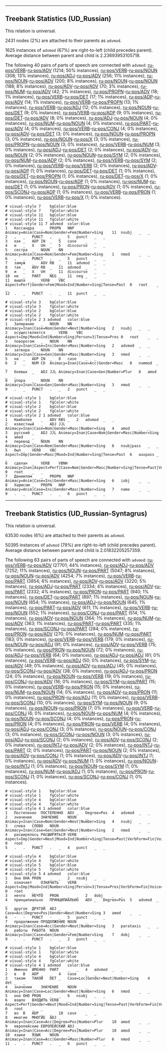 

--------------------------------------------------------------------------------

## Treebank Statistics (UD_Russian)

This relation is universal.

2431 nodes (2%) are attached to their parents as `advmod`.

1625 instances of `advmod` (67%) are right-to-left (child precedes parent).
Average distance between parent and child is 2.23693953105718.

The following 40 pairs of parts of speech are connected with `advmod`: [ru-pos/VERB]()-[ru-pos/ADV]() (1214; 50% instances), [ru-pos/VERB]()-[ru-pos/NOUN]() (308; 13% instances), [ru-pos/ADJ]()-[ru-pos/ADV]() (256; 11% instances), [ru-pos/NOUN]()-[ru-pos/ADV]() (200; 8% instances), [ru-pos/NOUN]()-[ru-pos/NOUN]() (188; 8% instances), [ru-pos/ADV]()-[ru-pos/ADV]() (70; 3% instances), [ru-pos/NUM]()-[ru-pos/ADV]() (42; 2% instances), [ru-pos/PROPN]()-[ru-pos/ADV]() (18; 1% instances), [ru-pos/VERB]()-[ru-pos/DET]() (17; 1% instances), [ru-pos/ADP]()-[ru-pos/ADV]() (14; 1% instances), [ru-pos/VERB]()-[ru-pos/PROPN]() (13; 1% instances), [ru-pos/VERB]()-[ru-pos/ADJ]() (12; 0% instances), [ru-pos/NOUN]()-[ru-pos/DET]() (9; 0% instances), [ru-pos/VERB]()-[ru-pos/ADP]() (9; 0% instances), [ru-pos/DET]()-[ru-pos/ADV]() (8; 0% instances), [ru-pos/ADJ]()-[ru-pos/NOUN]() (4; 0% instances), [ru-pos/NUM]()-[ru-pos/NOUN]() (4; 0% instances), [ru-pos/PART]()-[ru-pos/ADV]() (4; 0% instances), [ru-pos/VERB]()-[ru-pos/CONJ]() (4; 0% instances), [ru-pos/ADV]()-[ru-pos/DET]() (3; 0% instances), [ru-pos/NOUN]()-[ru-pos/PROPN]() (3; 0% instances), [ru-pos/NOUN]()-[ru-pos/X]() (3; 0% instances), [ru-pos/PROPN]()-[ru-pos/NOUN]() (3; 0% instances), [ru-pos/VERB]()-[ru-pos/NUM]() (3; 0% instances), [ru-pos/ADJ]()-[ru-pos/DET]() (2; 0% instances), [ru-pos/ADV]()-[ru-pos/NOUN]() (2; 0% instances), [ru-pos/NOUN]()-[ru-pos/SYM]() (2; 0% instances), [ru-pos/NUM]()-[ru-pos/ADP]() (2; 0% instances), [ru-pos/VERB]()-[ru-pos/SYM]() (2; 0% instances), [ru-pos/VERB]()-[ru-pos/VERB]() (2; 0% instances), [ru-pos/ADV]()-[ru-pos/ADP]() (1; 0% instances), [ru-pos/DET]()-[ru-pos/DET]() (1; 0% instances), [ru-pos/DET]()-[ru-pos/PROPN]() (1; 0% instances), [ru-pos/DET]()-[ru-pos/X]() (1; 0% instances), [ru-pos/NOUN]()-[ru-pos/ADP]() (1; 0% instances), [ru-pos/NUM]()-[ru-pos/DET]() (1; 0% instances), [ru-pos/PRON]()-[ru-pos/ADV]() (1; 0% instances), [ru-pos/SCONJ]()-[ru-pos/ADP]() (1; 0% instances), [ru-pos/VERB]()-[ru-pos/PRON]() (1; 0% instances), [ru-pos/VERB]()-[ru-pos/X]() (1; 0% instances).


~~~ conllu
# visual-style 7	bgColor:blue
# visual-style 7	fgColor:white
# visual-style 11	bgColor:blue
# visual-style 11	fgColor:white
# visual-style 11 7 advmod	color:blue
1	Кассандра	_	PROPN	NNP	Animacy=Anim|Case=Nom|Gender=Fem|Number=Sing	11	nsubj	_	_
2	,	_	PUNCT	,	_	5	punct	_	_
3	как	_	ADP	IN	_	5	case	_	_
4	и	_	X	UH	_	5	discourse	_	_
5	сестра	_	NOUN	NN	Animacy=Anim|Case=Nom|Gender=Fem|Number=Sing	1	nmod	_	_
6	,	_	PUNCT	,	_	5	punct	_	_
7	замуж	_	ADV	RB	_	11	advmod	_	_
8	так	_	ADV	RB	_	11	advmod	_	_
9	и	_	X	UH	_	11	discourse	_	_
10	не	_	PART	NEG	_	11	neg	_	_
11	вышла	_	VERB	VBC	Aspect=Perf|Gender=Fem|Mood=Ind|Number=Sing|Tense=Past	0	root	_	_
12	.	_	PUNCT	.	_	11	punct	_	_

~~~


~~~ conllu
# visual-style 3	bgColor:blue
# visual-style 3	fgColor:white
# visual-style 2	bgColor:blue
# visual-style 2	fgColor:white
# visual-style 2 3 advmod	color:blue
1	Запирание	_	NOUN	NN	Animacy=Inan|Case=Nom|Gender=Neut|Number=Sing	2	nsubj	_	_
2	осуществляется	_	VERB	VBC	Aspect=Imp|Mood=Ind|Number=Sing|Person=3|Tense=Pres	0	root	_	_
3	поворотом	_	NOUN	NN	Animacy=Inan|Case=Ins|Gender=Masc|Number=Sing	2	advmod	_	_
4	затвора	_	NOUN	NN	Animacy=Inan|Case=Gen|Gender=Masc|Number=Sing	3	nmod	_	_
5	на	_	ADP	IN	_	8	case	_	_
6	2	_	NUM	CD	Animacy=Inan|Case=Acc|Gender=Masc	8	nummod	_	_
7	боевых	_	ADJ	JJL	Animacy=Inan|Case=Gen|Number=Plur	8	amod	_	_
8	упора	_	NOUN	NN	Animacy=Inan|Case=Gen|Gender=Masc|Number=Sing	3	nmod	_	_
9	.	_	PUNCT	.	_	2	punct	_	_

~~~


~~~ conllu
# visual-style 1	bgColor:blue
# visual-style 1	fgColor:white
# visual-style 2	bgColor:blue
# visual-style 2	fgColor:white
# visual-style 2 1 advmod	color:blue
1	Наиболее	_	ADV	RBS	_	2	advmod	_	_
2	известный	_	ADJ	JJL	Animacy=Inan|Case=Nom|Gender=Masc|Number=Sing	4	amod	_	_
3	русский	_	ADJ	JJL	Animacy=Inan|Case=Nom|Gender=Masc|Number=Sing	4	amod	_	_
4	перевод	_	NOUN	NN	Animacy=Inan|Case=Nom|Gender=Masc|Number=Sing	6	nsubjpass	_	_
5	был	_	VERB	VBC	Aspect=Imp|Gender=Masc|Mood=Ind|Number=Sing|Tense=Past	6	auxpass	_	_
6	сделан	_	VERB	VBNH	Animacy=Inan|Aspect=Perf|Case=Nom|Gender=Masc|Number=Sing|Tense=Past|Voice=Pass	0	root	_	_
7	Даниилом	_	PROPN	NNP	Animacy=Anim|Case=Ins|Gender=Masc|Number=Sing	6	iobj	_	_
8	Хармсом	_	PROPN	NNP	Animacy=Anim|Case=Ins|Gender=Masc|Number=Sing	7	name	_	_
9	.	_	PUNCT	.	_	6	punct	_	_

~~~




--------------------------------------------------------------------------------

## Treebank Statistics (UD_Russian-Syntagrus)

This relation is universal.

63530 nodes (6%) are attached to their parents as `advmod`.

50395 instances of `advmod` (79%) are right-to-left (child precedes parent).
Average distance between parent and child is 2.01832205257359.

The following 63 pairs of parts of speech are connected with `advmod`: [ru-pos/VERB]()-[ru-pos/ADV]() (27701; 44% instances), [ru-pos/ADJ]()-[ru-pos/ADV]() (7252; 11% instances), [ru-pos/NOUN]()-[ru-pos/PART]() (5047; 8% instances), [ru-pos/NOUN]()-[ru-pos/ADV]() (4254; 7% instances), [ru-pos/VERB]()-[ru-pos/PART]() (3854; 6% instances), [ru-pos/ADV]()-[ru-pos/ADV]() (3220; 5% instances), [ru-pos/ADJ]()-[ru-pos/PART]() (2334; 4% instances), [ru-pos/ADV]()-[ru-pos/PART]() (2332; 4% instances), [ru-pos/PRON]()-[ru-pos/PART]() (940; 1% instances), [ru-pos/DET]()-[ru-pos/PART]() (897; 1% instances), [ru-pos/NOUN]()-[ru-pos/NOUN]() (654; 1% instances), [ru-pos/ADJ]()-[ru-pos/NOUN]() (645; 1% instances), [ru-pos/PART]()-[ru-pos/ADV]() (611; 1% instances), [ru-pos/VERB]()-[ru-pos/NOUN]() (552; 1% instances), [ru-pos/CONJ]()-[ru-pos/PART]() (514; 1% instances), [ru-pos/ADV]()-[ru-pos/NOUN]() (364; 1% instances), [ru-pos/NUM]()-[ru-pos/ADV]() (363; 1% instances), [ru-pos/PART]()-[ru-pos/PART]() (335; 1% instances), [ru-pos/SCONJ]()-[ru-pos/PART]() (284; 0% instances), [ru-pos/PRON]()-[ru-pos/ADV]() (270; 0% instances), [ru-pos/NUM]()-[ru-pos/PART]() (183; 0% instances), [ru-pos/VERB]()-[ru-pos/VERB]() (179; 0% instances), [ru-pos/NOUN]()-[ru-pos/ADJ]() (91; 0% instances), [ru-pos/ADV]()-[ru-pos/VERB]() (75; 0% instances), [ru-pos/PRON]()-[ru-pos/NOUN]() (72; 0% instances), [ru-pos/ADJ]()-[ru-pos/VERB]() (64; 0% instances), [ru-pos/ADJ]()-[ru-pos/ADJ]() (61; 0% instances), [ru-pos/VERB]()-[ru-pos/ADJ]() (50; 0% instances), [ru-pos/SYM]()-[ru-pos/ADV]() (49; 0% instances), [ru-pos/ADV]()-[ru-pos/ADJ]() (45; 0% instances), [ru-pos/SCONJ]()-[ru-pos/ADV]() (38; 0% instances), [ru-pos/ADJ]()-[ru-pos/PRON]() (24; 0% instances), [ru-pos/NOUN]()-[ru-pos/VERB]() (19; 0% instances), [ru-pos/CONJ]()-[ru-pos/ADV]() (16; 0% instances), [ru-pos/SYM]()-[ru-pos/PART]() (15; 0% instances), [ru-pos/VERB]()-[ru-pos/PRON]() (15; 0% instances), [ru-pos/NUM]()-[ru-pos/NOUN]() (14; 0% instances), [ru-pos/ADV]()-[ru-pos/PRON]() (11; 0% instances), [ru-pos/PRON]()-[ru-pos/ADJ]() (11; 0% instances), [ru-pos/VERB]()-[ru-pos/SCONJ]() (10; 0% instances), [ru-pos/SYM]()-[ru-pos/NOUN]() (9; 0% instances), [ru-pos/NOUN]()-[ru-pos/PRON]() (7; 0% instances), [ru-pos/VERB]()-[ru-pos/CONJ]() (6; 0% instances), [ru-pos/NOUN]()-[ru-pos/NUM]() (4; 0% instances), [ru-pos/NOUN]()-[ru-pos/SCONJ]() (4; 0% instances), [ru-pos/PRON]()-[ru-pos/PRON]() (4; 0% instances), [ru-pos/PRON]()-[ru-pos/VERB]() (4; 0% instances), [ru-pos/ADJ]()-[ru-pos/CONJ]() (3; 0% instances), [ru-pos/NOUN]()-[ru-pos/CONJ]() (3; 0% instances), [ru-pos/SCONJ]()-[ru-pos/NOUN]() (3; 0% instances), [ru-pos/ADJ]()-[ru-pos/SCONJ]() (2; 0% instances), [ru-pos/ADV]()-[ru-pos/SCONJ]() (2; 0% instances), [ru-pos/INTJ]()-[ru-pos/ADV]() (2; 0% instances), [ru-pos/INTJ]()-[ru-pos/PART]() (2; 0% instances), [ru-pos/PART]()-[ru-pos/NOUN]() (2; 0% instances), [ru-pos/ADV]()-[ru-pos/CONJ]() (1; 0% instances), [ru-pos/ADV]()-[ru-pos/INTJ]() (1; 0% instances), [ru-pos/ADV]()-[ru-pos/NUM]() (1; 0% instances), [ru-pos/NOUN]()-[ru-pos/INTJ]() (1; 0% instances), [ru-pos/NOUN]()-[ru-pos/SYM]() (1; 0% instances), [ru-pos/NUM]()-[ru-pos/ADJ]() (1; 0% instances), [ru-pos/PRON]()-[ru-pos/SCONJ]() (1; 0% instances), [ru-pos/SCONJ]()-[ru-pos/CONJ]() (1; 0% instances).


~~~ conllu
# visual-style 1	bgColor:blue
# visual-style 1	fgColor:white
# visual-style 4	bgColor:blue
# visual-style 4	fgColor:white
# visual-style 4 1 advmod	color:blue
1	Постепенно	ПОСТЕПЕННО	ADV	_	Degree=Pos	4	advmod	_	_
2	значение	ЗНАЧЕНИЕ	NOUN	_	Animacy=Inan|Case=Nom|Gender=Neut|Number=Sing	4	nsubj	_	_
3	слова	СЛОВО	NOUN	_	Animacy=Inan|Case=Gen|Gender=Neut|Number=Sing	2	nmod	_	_
4	расширялось	РАСШИРЯТЬСЯ	VERB	_	Aspect=Imp|Gender=Neut|Mood=Ind|Number=Sing|Tense=Past|VerbForm=Fin|Voice=Act	0	root	_	_
5	.	.	PUNCT	.	_	4	punct	_	_

~~~


~~~ conllu
# visual-style 4	bgColor:blue
# visual-style 4	fgColor:white
# visual-style 5	bgColor:blue
# visual-style 5	fgColor:white
# visual-style 5 4 advmod	color:blue
1	Она	ОНА	PRON	_	_	2	nsubj	_	_
2	означает	ОЗНАЧАТЬ	VERB	_	Aspect=Imp|Mood=Ind|Number=Sing|Person=3|Tense=Pres|VerbForm=Fin|Voice=Act	0	root	_	_
3	нечто	НЕЧТО	PRON	_	_	2	dobj	_	_
4	принципиально	ПРИНЦИПИАЛЬНО	ADV	_	Degree=Pos	5	advmod	_	_
5	другое	ДРУГОЙ	ADJ	_	Case=Acc|Degree=Pos|Gender=Neut|Number=Sing	3	amod	_	_
6	-	-	PUNCT	-	_	5	punct	_	_
7	продолжение	ПРОДОЛЖЕНИЕ	NOUN	_	Animacy=Inan|Case=Acc|Gender=Neut|Number=Sing	3	parataxis	_	_
8	работы	РАБОТА	NOUN	_	Animacy=Inan|Case=Gen|Gender=Fem|Number=Sing	7	dobj	_	_
9	.	.	PUNCT	.	_	2	punct	_	_

~~~


~~~ conllu
# visual-style 1	bgColor:blue
# visual-style 1	fgColor:white
# visual-style 4	bgColor:blue
# visual-style 4	fgColor:white
# visual-style 4 1 advmod	color:blue
1	Именно	ИМЕННО	PART	_	_	4	advmod	_	_
2	в	В	ADP	_	_	4	case	_	_
3	таком	ТАКОЙ	DET	_	Case=Loc|Gender=Neut|Number=Sing	4	det	_	_
4	значении	ЗНАЧЕНИЕ	NOUN	_	Animacy=Inan|Case=Loc|Gender=Neut|Number=Sing	6	nmod	_	_
5	оно	ОНО	PRON	_	_	6	nsubj	_	_
6	вошло	ВХОДИТЬ	VERB	_	Aspect=Perf|Gender=Neut|Mood=Ind|Number=Sing|Tense=Past|VerbForm=Fin|Voice=Act	0	root	_	_
7	во	В	ADP	_	_	10	case	_	_
8	многие	МНОГИЕ	ADJ	_	Animacy=Inan|Case=Acc|Degree=Pos|Number=Plur	10	amod	_	_
9	европейские	ЕВРОПЕЙСКИЙ	ADJ	_	Animacy=Inan|Case=Acc|Degree=Pos|Number=Plur	10	amod	_	_
10	языки	ЯЗЫК	NOUN	_	Animacy=Inan|Case=Acc|Gender=Masc|Number=Plur	6	nmod	_	_
11	.	.	PUNCT	.	_	6	punct	_	_

~~~


